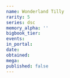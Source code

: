 ```yaml
---
name: Wonderland Tilly
rarity: 5
series: dsc
memory_alpha: ''
bigbook_tier:
events:
in_portal:
date:
obtained:
mega:
published: false
---
```

